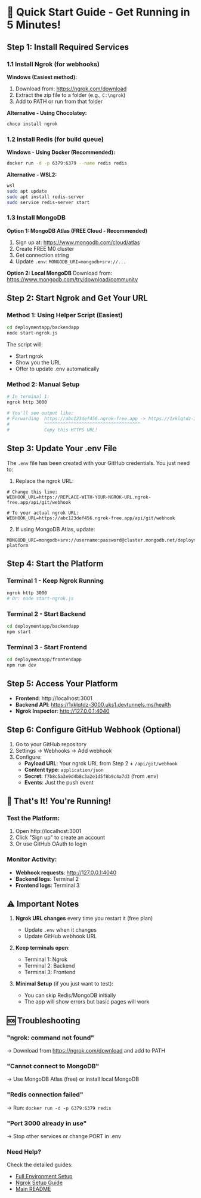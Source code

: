 # 🚀 Quick Start Guide - Get Running in 5 Minutes!

## Step 1: Install Required Services

### 1.1 Install Ngrok (for webhooks)

**Windows (Easiest method):**
1. Download from: https://ngrok.com/download
2. Extract the zip file to a folder (e.g., `C:\ngrok`)
3. Add to PATH or run from that folder

**Alternative - Using Chocolatey:**
```bash
choco install ngrok
```

### 1.2 Install Redis (for build queue)

**Windows - Using Docker (Recommended):**
```bash
docker run -d -p 6379:6379 --name redis redis
```

**Alternative - WSL2:**
```bash
wsl
sudo apt update
sudo apt install redis-server
sudo service redis-server start
```

### 1.3 Install MongoDB

**Option 1: MongoDB Atlas (FREE Cloud - Recommended)**
1. Sign up at: https://www.mongodb.com/cloud/atlas
2. Create FREE M0 cluster
3. Get connection string
4. Update `.env`: `MONGODB_URI=mongodb+srv://...`

**Option 2: Local MongoDB**
Download from: https://www.mongodb.com/try/download/community

## Step 2: Start Ngrok and Get Your URL

### Method 1: Using Helper Script (Easiest)
```bash
cd deploymentapp/backendapp
node start-ngrok.js
```
The script will:
- Start ngrok
- Show you the URL
- Offer to update .env automatically

### Method 2: Manual Setup
```bash
# In terminal 1:
ngrok http 3000

# You'll see output like:
# Forwarding  https://abc123def456.ngrok-free.app -> https://1xklqtdz-3000.uks1.devtunnels.ms
#             ^^^^^^^^^^^^^^^^^^^^^^^^^^^^^^^^^^^^
#             Copy this HTTPS URL!
```

## Step 3: Update Your .env File

The `.env` file has been created with your GitHub credentials. You just need to:

1. Replace the ngrok URL:
```env
# Change this line:
WEBHOOK_URL=https://REPLACE-WITH-YOUR-NGROK-URL.ngrok-free.app/api/git/webhook

# To your actual ngrok URL:
WEBHOOK_URL=https://abc123def456.ngrok-free.app/api/git/webhook
```

2. If using MongoDB Atlas, update:
```env
MONGODB_URI=mongodb+srv://username:password@cluster.mongodb.net/deployment-platform
```

## Step 4: Start the Platform

### Terminal 1 - Keep Ngrok Running
```bash
ngrok http 3000
# Or: node start-ngrok.js
```

### Terminal 2 - Start Backend
```bash
cd deploymentapp/backendapp
npm start
```

### Terminal 3 - Start Frontend
```bash
cd deploymentapp/frontendapp
npm run dev
```

## Step 5: Access Your Platform

- **Frontend**: http://localhost:3001
- **Backend API**: https://1xklqtdz-3000.uks1.devtunnels.ms/health
- **Ngrok Inspector**: http://127.0.0.1:4040

## Step 6: Configure GitHub Webhook (Optional)

1. Go to your GitHub repository
2. Settings → Webhooks → Add webhook
3. Configure:
   - **Payload URL**: Your ngrok URL from Step 2 + `/api/git/webhook`
   - **Content type**: `application/json`
   - **Secret**: `f7b8c5a3e9d4b8c3a2e1d5f8b9c4a7d3` (from .env)
   - **Events**: Just the push event

## 🎉 That's It! You're Running!

### Test the Platform:
1. Open http://localhost:3001
2. Click "Sign up" to create an account
3. Or use GitHub OAuth to login

### Monitor Activity:
- **Webhook requests**: http://127.0.0.1:4040
- **Backend logs**: Terminal 2
- **Frontend logs**: Terminal 3

## ⚠️ Important Notes

1. **Ngrok URL changes** every time you restart it (free plan)
   - Update `.env` when it changes
   - Update GitHub webhook URL

2. **Keep terminals open**:
   - Terminal 1: Ngrok
   - Terminal 2: Backend
   - Terminal 3: Frontend

3. **Minimal Setup** (if you just want to test):
   - You can skip Redis/MongoDB initially
   - The app will show errors but basic pages will work

## 🆘 Troubleshooting

### "ngrok: command not found"
→ Download from https://ngrok.com/download and add to PATH

### "Cannot connect to MongoDB"
→ Use MongoDB Atlas (free) or install local MongoDB

### "Redis connection failed"
→ Run: `docker run -d -p 6379:6379 redis`

### "Port 3000 already in use"
→ Stop other services or change PORT in .env

### Need Help?
Check the detailed guides:
- [Full Environment Setup](ENV_SETUP_GUIDE.md)
- [Ngrok Setup Guide](NGROK_SETUP.md)
- [Main README](../README.md)